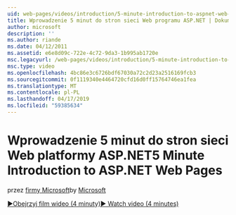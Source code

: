 ```yaml
---
uid: web-pages/videos/introduction/5-minute-introduction-to-aspnet-web-pages
title: Wprowadzenie 5 minut do stron sieci Web programu ASP.NET | Dokumentacja firmy Microsoft
author: microsoft
description: ''
ms.author: riande
ms.date: 04/12/2011
ms.assetid: e6e8d09c-722e-4c72-9da3-1b995ab1720e
msc.legacyurl: /web-pages/videos/introduction/5-minute-introduction-to-aspnet-web-pages
msc.type: video
ms.openlocfilehash: 4bc86e3c6726bdf67030a72c2d23a2516169fcb3
ms.sourcegitcommit: 0f1119340e4464720cfd16d0ff15764746ea1fea
ms.translationtype: MT
ms.contentlocale: pl-PL
ms.lasthandoff: 04/17/2019
ms.locfileid: "59385634"
---
```

# <a name="5-minute-introduction-to-aspnet-web-pages"></a><span data-ttu-id="7f1e1-102">Wprowadzenie 5 minut do stron sieci Web platformy ASP.NET</span><span class="sxs-lookup"><span data-stu-id="7f1e1-102">5 Minute Introduction to ASP.NET Web Pages</span></span>

<span data-ttu-id="7f1e1-103">przez [firmy Microsoft](https://github.com/microsoft)</span><span class="sxs-lookup"><span data-stu-id="7f1e1-103">by [Microsoft](https://github.com/microsoft)</span></span>

[<span data-ttu-id="7f1e1-104">&#9654;Obejrzyj film wideo (4 minuty)</span><span class="sxs-lookup"><span data-stu-id="7f1e1-104">&#9654; Watch video (4 minutes)</span></span>](https://channel9.msdn.com/Blogs/ASP-NET-Site-Videos/5-minute-introduction-to-aspnet-web-pages)
